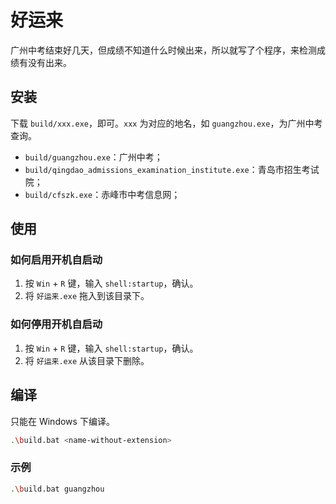 # 好运来

广州中考结束好几天，但成绩不知道什么时候出来，所以就写了个程序，来检测成绩有没有出来。

## 安装

下载 `build/xxx.exe`，即可。`xxx` 为对应的地名，如 `guangzhou.exe`，为广州中考查询。

- `build/guangzhou.exe`：广州中考；
- `build/qingdao_admissions_examination_institute.exe`：青岛市招生考试院；
- `build/cfszk.exe`：赤峰市中考信息网；

## 使用

### 如何启用开机自启动

1. 按 `Win` + `R` 键，输入 `shell:startup`，确认。
2. 将 `好运来.exe` 拖入到该目录下。

### 如何停用开机自启动

1. 按 `Win` + `R` 键，输入 `shell:startup`，确认。
2. 将 `好运来.exe` 从该目录下删除。

## 编译

只能在 Windows 下编译。

```sh
.\build.bat <name-without-extension>
```

### 示例

```sh
.\build.bat guangzhou
```
